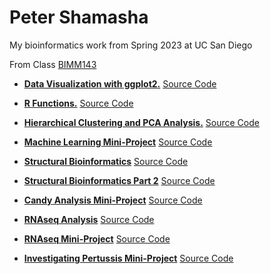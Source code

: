 # Peter Shamasha
My bioinformatics work from Spring 2023 at UC San Diego

From Class [BIMM143](https://bioboot.github.io/bimm143_S23/schedule/#14)

- [**Data Visualization with ggplot2.**](https://github.com/PeterS1228/bimm143/blob/main/class05/class05.pdf) [Source Code](https://github.com/PeterS1228/bimm143/blob/main/class05/class05.qmd)

- [**R Functions.**](https://github.com/PeterS1228/bimm143/blob/main/class06/class06.pdf) [Source Code](https://github.com/PeterS1228/bimm143/blob/main/class06/class06.qmd)

- [**Hierarchical Clustering and PCA Analysis.**](https://github.com/PeterS1228/bimm143/blob/main/class07/class07.pdf) [Source Code](https://github.com/PeterS1228/bimm143/blob/main/class07/class07.qmd)

- [**Machine Learning Mini-Project**](https://github.com/PeterS1228/bimm143/blob/main/class08/class08.pdf) [Source Code](https://github.com/PeterS1228/bimm143/blob/main/class08/class08.qmd)

- [**Structural Bioinformatics**](https://github.com/PeterS1228/bimm143/blob/main/class09/class09.pdf) [Source Code](https://github.com/PeterS1228/bimm143/blob/main/class09/class09.qmd)

- [**Structural Bioinformatics Part 2**](https://github.com/PeterS1228/bimm143/blob/main/class10/class10.pdf) [Source Code](https://github.com/PeterS1228/bimm143/blob/main/class10/class10.qmd)

- [**Candy Analysis Mini-Project**](https://github.com/PeterS1228/bimm143/blob/main/class10.1/class11.pdf) [Source Code](https://github.com/PeterS1228/bimm143/blob/main/class10.1/class11.qmd)

- [**RNAseq Analysis**](https://github.com/PeterS1228/bimm143/blob/main/class12/class12.pdf) [Source Code](https://github.com/PeterS1228/bimm143/blob/main/class12/class12.qmd)

- [**RNAseq Mini-Project**](https://github.com/PeterS1228/bimm143/blob/main/class13/class13.1.pdf) [Source Code](https://github.com/PeterS1228/bimm143/blob/main/class13/class13.1.qmd)

- [**Investigating Pertussis Mini-Project**](https://github.com/PeterS1228/bimm143/blob/main/class17/class17.pdf) [Source Code](https://github.com/PeterS1228/bimm143/blob/main/class17/class17.qmd)

